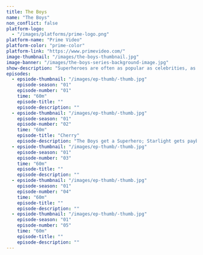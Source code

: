 ```yaml
---
title: The Boys
name: "The Boys"
non_conflict: false
platform-logo:
  - "/images/platforms/prime-logo.png"
platform-name: "Prime Video"
platform-color: "prime-color"
platform-link: "https://www.primevideo.com/"
image-thumbnail: "/images/the-boys-thumbnail.jpg"
image-banner: "/images/the-boys-series-background-image.jpg"
show-description: "Superheroes are often as popular as celebrities, as influential as politicians, and sometimes even as revered as gods. But that's when they're using their powers for good. What happens when the heroes go rogue and start abusing their powers? When it's the powerless against the super powerful, the Boys head out on a heroic quest to expose the truth about the Seven and Vought, the multibillion-dollar conglomerate that manages the superheroes and covers up their dirty secrets."
episodes:
  - epsiode-thumbnail: "/images/ep-thumb/-thumb.jpg"
    episode-season: "01"
    episode-number: "01"
    time: "60m"
    episode-title: ""
    episode-description: ""
  - epsiode-thumbnail: "/images/ep-thumb/-thumb.jpg"
    episode-season: "01"
    episode-number: "02"
    time: "60m"
    episode-title: "Cherry"
    episode-description: "The Boys get a Superhero; Starlight gets payback; Homelander behaves badly; a Senator gets rowdy."
  - epsiode-thumbnail: "/images/ep-thumb/-thumb.jpg"
    episode-season: "01"
    episode-number: "03"
    time: "60m"
    episode-title: ""
    episode-description: ""
  - epsiode-thumbnail: "/images/ep-thumb/-thumb.jpg"
    episode-season: "01"
    episode-number: "04"
    time: "60m"
    episode-title: ""
    episode-description: ""
  - epsiode-thumbnail: "/images/ep-thumb/-thumb.jpg"
    episode-season: "01"
    episode-number: "05"
    time: "60m"
    episode-title: ""
    episode-description: ""
---
```

